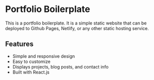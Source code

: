 # Portfolio Boilerplate

This is a portfolio boilerplate. It is a simple static website that can be deployed to Github Pages, Netlify, or any other static hosting service.

## Features

- Simple and responsive design
- Easy to customize
- Displays projects, blog posts, and contact info
- Built with React.js